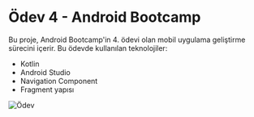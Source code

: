 # Ödev 4 - Android Bootcamp

Bu proje, Android Bootcamp'in 4. ödevi olan mobil uygulama geliştirme sürecini içerir. Bu ödevde kullanılan teknolojiler:

- Kotlin
- Android Studio
- Navigation Component
- Fragment yapısı

![Ödev](assets/odev4.png)
